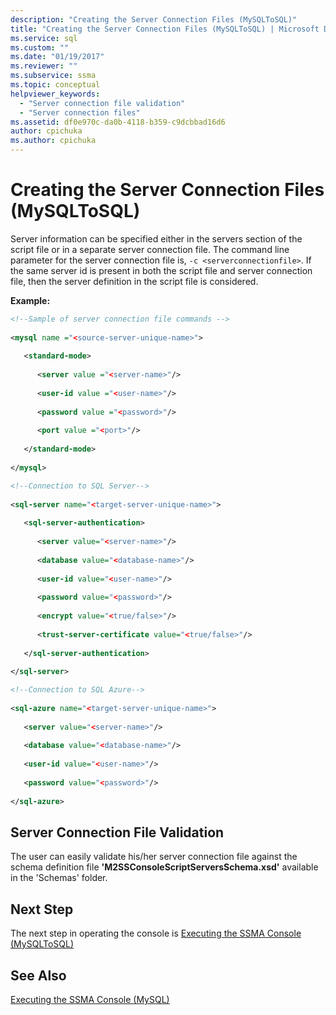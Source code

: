 ```yaml
---
description: "Creating the Server Connection Files (MySQLToSQL)"
title: "Creating the Server Connection Files (MySQLToSQL) | Microsoft Docs"
ms.service: sql
ms.custom: ""
ms.date: "01/19/2017"
ms.reviewer: ""
ms.subservice: ssma
ms.topic: conceptual
helpviewer_keywords: 
  - "Server connection file validation"
  - "Server connection files"
ms.assetid: df0e970c-da0b-4118-b359-c9dcbbad16d6
author: cpichuka 
ms.author: cpichuka 
---
```

# Creating the Server Connection Files (MySQLToSQL)
Server information can be specified either in the servers section of the script file or in a separate server connection file. The command line parameter for the server connection file is, `-c <serverconnectionfile>`. If the same server id is present in both the script file and server connection file, then the server definition in the script file is considered.  
  
**Example:**  
  
```xml  
<!--Sample of server connection file commands -->  
  
<mysql name ="<source-server-unique-name>">  
  
   <standard-mode>  
  
      <server value ="<server-name>"/>  
  
      <user-id value ="<user-name>"/>  
  
      <password value ="<password>"/>  
  
      <port value ="<port>"/>  
  
   </standard-mode>  
  
</mysql>  
```  
  
```xml  
<!--Connection to SQL Server-->  
  
<sql-server name="<target-server-unique-name>">  
  
   <sql-server-authentication>  
  
      <server value="<server-name>"/>  
  
      <database value="<database-name>"/>  
  
      <user-id value="<user-name>"/>  
  
      <password value="<password>"/>  
  
      <encrypt value="<true/false>"/>  
  
      <trust-server-certificate value="<true/false>"/>  
  
   </sql-server-authentication>  
  
</sql-server>  
```  
  
```xml  
<!--Connection to SQL Azure-->  
  
<sql-azure name="<target-server-unique-name>">  
  
   <server value="<server-name>"/>  
  
   <database value="<database-name>"/>  
  
   <user-id value="<user-name>"/>  
  
   <password value="<password>"/>  
  
</sql-azure>  
```  
  
## Server Connection File Validation  
The user can easily validate his/her server connection file against the schema definition file **'M2SSConsoleScriptServersSchema.xsd'** available in the 'Schemas' folder.  
  
## Next Step  
The next step in operating the console is [Executing the SSMA Console &#40;MySQLToSQL&#41;](../../ssma/mysql/executing-the-ssma-console-mysqltosql.md)  
  
## See Also  
[Executing the SSMA Console (MySQL)](./executing-the-ssma-console-mysqltosql.md)  
